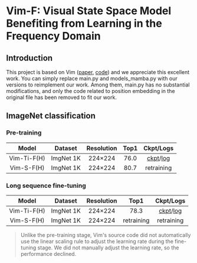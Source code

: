 # Vim-F: Visual State Space Model Benefiting from Learning in the Frequency Domain

## Introduction

This project is based on  Vim ([paper](https://arxiv.org/abs/2401.09417), [code](https://github.com/hustvl/Vim)) and we appreciate this excellent work. You can simply replace main.py and models_mamba.py with our versions to reimplement our work. Among them, main.py has no substantial modifications, and only the code related to position embedding in the original file has been removed to fit our work.


## ImageNet classification
### Pre-training
| Model       | Dataset   | Resolution | Top1 | Ckpt/Logs                                                    |
| :-----------: | :---------: | :----------: | :----: | :------------------------------------------------------------: |
| Vim-Ti-F(H) | ImgNet 1K | 224×224    | 76.0 | [ckpt](https://github.com/yws-wxs/Vim-F/releases/download/v1.0.0.1/pre_checkpoint.pth)/[log](https://github.com/yws-wxs/Vim-F/releases/download/v1.0.0.1/pre_log.txt) |                                                      |
| Vim-S-F(H)  | ImgNet 1K | 224×224    | 80.7 | retraining                                                   |


### Long sequence fine-tuning
| Model       | Dataset   | Resolution | Top1 | Ckpt/Logs                                                    |
| :-----------: | :---------: | :----------: | :----: | :------------------------------------------------------------: |
| Vim-Ti-F(H) | ImgNet 1K | 224×224    | 78.3       | [ckpt](https://github.com/yws-wxs/Vim-F/releases/download/v1.0.0.1/ft_best_checkpoint.pth)/[log](https://github.com/yws-wxs/Vim-F/releases/download/v1.0.0.1/ft_log.txt) |
| Vim-S-F(H)  | ImgNet 1K | 224×224    | retraining | retraining                                             |
>Unlike the pre-training stage, Vim's source code did not automatically use the linear scaling rule to adjust the learning rate during the fine-tuning stage. We did not manually adjust the learning rate, so the performance declined.

